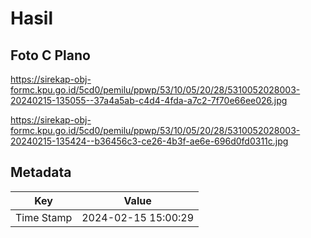 # Hasil

## Foto C Plano

https://sirekap-obj-formc.kpu.go.id/5cd0/pemilu/ppwp/53/10/05/20/28/5310052028003-20240215-135055--37a4a5ab-c4d4-4fda-a7c2-7f70e66ee026.jpg

https://sirekap-obj-formc.kpu.go.id/5cd0/pemilu/ppwp/53/10/05/20/28/5310052028003-20240215-135424--b36456c3-ce26-4b3f-ae6e-696d0fd0311c.jpg


## Metadata

| Key        | Value               |
| ---------- | ------------------- |
| Time Stamp | 2024-02-15 15:00:29 |



